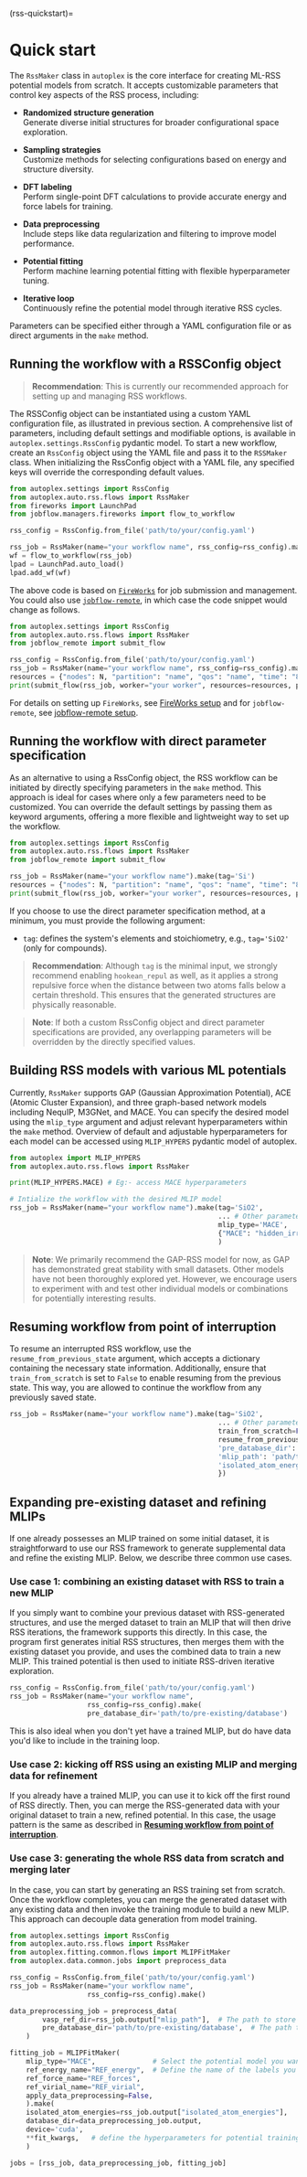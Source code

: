(rss-quickstart)=

# Quick start

The `RssMaker` class in `autoplex` is the core interface for creating ML-RSS potential models from scratch. It accepts customizable parameters that control key aspects of the RSS process, including:

- **Randomized structure generation**  
  Generate diverse initial structures for broader configurational space exploration.

- **Sampling strategies**  
  Customize methods for selecting configurations based on energy and structure diversity.

- **DFT labeling**  
  Perform single-point DFT calculations to provide accurate energy and force labels for training.

- **Data preprocessing**  
  Include steps like data regularization and filtering to improve model performance.

- **Potential fitting**  
  Perform machine learning potential fitting with flexible hyperparameter tuning.

- **Iterative loop**  
  Continuously refine the potential model through iterative RSS cycles.

Parameters can be specified either through a YAML configuration file or as direct arguments in the `make` method.

## Running the workflow with a RSSConfig object

> **Recommendation**: This is currently our recommended approach for setting up and managing RSS workflows.

The RSSConfig object can be instantiated using a custom YAML configuration file, as illustrated in previous section. 
A comprehensive list of parameters, including default settings and modifiable options, is available in `autoplex.settings.RssConfig` pydantic model. 
To start a new workflow, create an `RssConfig` object using the YAML file and pass it to the `RSSMaker` class.
When initializing the RssConfig object with a YAML file, any specified keys will override the corresponding default values.

```python
from autoplex.settings import RssConfig
from autoplex.auto.rss.flows import RssMaker
from fireworks import LaunchPad
from jobflow.managers.fireworks import flow_to_workflow

rss_config = RssConfig.from_file('path/to/your/config.yaml')

rss_job = RssMaker(name="your workflow name", rss_config=rss_config).make()
wf = flow_to_workflow(rss_job) 
lpad = LaunchPad.auto_load()
lpad.add_wf(wf)
```

The above code is based on [`FireWorks`](https://materialsproject.github.io/fireworks/) for job submission and management. You could also use [`jobflow-remote`](https://matgenix.github.io/jobflow-remote/), in which case the code snippet would change as follows. 


```python
from autoplex.settings import RssConfig
from autoplex.auto.rss.flows import RssMaker
from jobflow_remote import submit_flow

rss_config = RssConfig.from_file('path/to/your/config.yaml')
rss_job = RssMaker(name="your workflow name", rss_config=rss_config).make()
resources = {"nodes": N, "partition": "name", "qos": "name", "time": "8:00:00", "mail_user": "your_email", "mail_type": "ALL", "account": "your account"}
print(submit_flow(rss_job, worker="your worker", resources=resources, project="your project name"))
```

For details on setting up `FireWorks`, see [FireWorks setup](../../../mongodb.md#fireworks-configuration) and for `jobflow-remote`, see [jobflow-remote setup](../../../jobflowremote.md).

## Running the workflow with direct parameter specification

As an alternative to using a RssConfig object, the RSS workflow can be initiated by directly specifying parameters in the `make` method. This approach is ideal for cases where only a few parameters need to be customized. 
You can override the default settings by passing them as keyword arguments, offering a more flexible and lightweight way to set up the workflow.

```python
from autoplex.settings import RssConfig
from autoplex.auto.rss.flows import RssMaker
from jobflow_remote import submit_flow

rss_job = RssMaker(name="your workflow name").make(tag='Si')
resources = {"nodes": N, "partition": "name", "qos": "name", "time": "8:00:00", "mail_user": "your_email", "mail_type": "ALL", "account": "your account"}
print(submit_flow(rss_job, worker="your worker", resources=resources, project="your project name"))
```

If you choose to use the direct parameter specification method, at a minimum, you must provide the following argument:

- `tag`: defines the system's elements and stoichiometry, e.g., `tag='SiO2'` (only for compounds).  

> **Recommendation**: Although `tag` is the minimal input, we strongly recommend enabling `hookean_repul` as well, as it applies a strong repulsive force when the distance between two atoms falls below a certain threshold. This ensures that the generated structures are physically reasonable.

> **Note**: If both a custom RssConfig object and direct parameter specifications are provided, any overlapping parameters will be overridden by the directly specified values.

## Building RSS models with various ML potentials

Currently, `RssMaker` supports GAP (Gaussian Approximation Potential), ACE (Atomic Cluster Expansion), and three graph-based network models including NequIP, M3GNet, and MACE. 
You can specify the desired model using the `mlip_type` argument and adjust relevant hyperparameters within the `make` method. 
Overview of default and adjustable hyperparameters for each model can be accessed using `MLIP_HYPERS` pydantic model of autoplex.

```python
from autoplex import MLIP_HYPERS
from autoplex.auto.rss.flows import RssMaker

print(MLIP_HYPERS.MACE) # Eg:- access MACE hyperparameters

# Intialize the workflow with the desired MLIP model
rss_job = RssMaker(name="your workflow name").make(tag='SiO2',
                                                   ... # Other parameters here
                                                   mlip_type='MACE',
                                                   {"MACE": "hidden_irreps":"128x0e + 128x1o","r_max":5.0},
                                                   )
```

> **Note**: We primarily recommend the GAP-RSS model for now, as GAP has demonstrated great stability with small datasets. Other models have not been thoroughly explored yet. However, we encourage users to experiment with and test other individual models or combinations for potentially interesting results.

## Resuming workflow from point of interruption

To resume an interrupted RSS workflow, use the `resume_from_previous_state` argument, which accepts a dictionary containing the necessary state information. Additionally, ensure that `train_from_scratch` is set to `False` to enable resuming from the previous state. This way, you are allowed to continue the workflow from any previously saved state.

```python
rss_job = RssMaker(name="your workflow name").make(tag='SiO2',
                                                   ... # Other parameters here
                                                   train_from_scratch=False,
                                                   resume_from_previous_state={'test_error': 0.24,
                                                   'pre_database_dir': 'path/to/pre-existing/database',
                                                   'mlip_path': 'path/to/previous/MLIP-model',
                                                   'isolated_atom_energies': {8: -0.16613333, 14: -0.16438578},
                                                   })
```

## Expanding pre-existing dataset and refining MLIPs

If one already possesses an MLIP trained on some initial dataset, it is straightforward to use our RSS framework to generate supplemental data and refine the existing MLIP. Below, we describe three common use cases. 

### Use case 1: combining an existing dataset with RSS to train a new MLIP

If you simply want to combine your previous dataset with RSS-generated structures, and use the merged dataset to train an MLIP that will then drive RSS iterations, the framework supports this directly. In this case, the program first generates initial RSS structures, then merges them with the existing dataset you provide, and uses the combined data to train a new MLIP. This trained potential is then used to initiate RSS-driven iterative exploration.

```python
rss_config = RssConfig.from_file('path/to/your/config.yaml')
rss_job = RssMaker(name="your workflow name", 
                   rss_config=rss_config).make(
                   pre_database_dir='path/to/pre-existing/database')
```
This is also ideal when you don't yet have a trained MLIP, but do have data you'd like to include in the training loop.

### Use case 2: kicking off RSS using an existing MLIP and merging data for refinement

If you already have a trained MLIP, you can use it to kick off the first round of RSS directly. Then, you can merge the RSS-generated data with your original dataset to train a new, refined potential. In this case, the usage pattern is the same as described in [**Resuming workflow from point of interruption**](#resuming-workflow-from-point-of-interruption).

### Use case 3: generating the whole RSS data from scratch and merging later
In the case, you can start by generating an RSS training set from scratch. Once the workflow completes, you can merge the generated dataset with any existing data and then invoke the training module to build a new MLIP. This approach can decouple data generation from model training.

```python
from autoplex.settings import RssConfig
from autoplex.auto.rss.flows import RssMaker
from autoplex.fitting.common.flows import MLIPFitMaker
from autoplex.data.common.jobs import preprocess_data

rss_config = RssConfig.from_file('path/to/your/config.yaml')
rss_job = RssMaker(name="your workflow name", 
                   rss_config=rss_config).make()

data_preprocessing_job = preprocess_data(
        vasp_ref_dir=rss_job.output["mlip_path"],  # The path to store the RSS dataset can be read from the previous job.
        pre_database_dir='path/to/pre-existing/database',  # The path to store the pre-existing dataset that you'd like to merge.
    )

fitting_job = MLIPFitMaker(
    mlip_type="MACE",              # Select the potential model you want to use for training.
    ref_energy_name="REF_energy",  # Define the name of the labels you are using.
    ref_force_name="REF_forces",
    ref_virial_name="REF_virial",
    apply_data_preprocessing=False,
    ).make(
    isolated_atom_energies=rss_job.output["isolated_atom_energies"],
    database_dir=data_preprocessing_job.output,
    device='cuda',
    **fit_kwargs,   # define the hyperparameters for potential training here.
    )

jobs = [rss_job, data_preprocessing_job, fitting_job]
```
